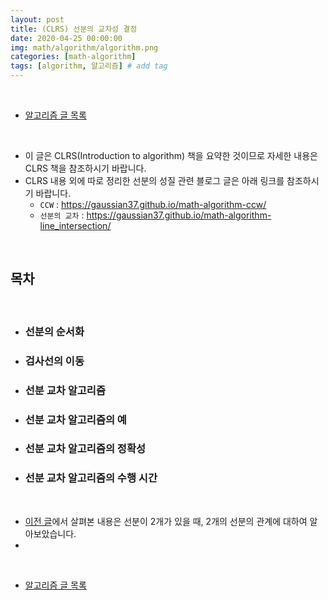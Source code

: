 ```yaml
---
layout: post
title: (CLRS) 선분의 교차성 결정
date: 2020-04-25 00:00:00
img: math/algorithm/algorithm.png
categories: [math-algorithm] 
tags: [algorithm, 알고리즘] # add tag
---
```


<br>

- [알고리즘 글 목록](https://gaussian37.github.io/math-algorithm-table/)

<br>

- 이 글은 CLRS(Introduction to algorithm) 책을 요약한 것이므로 자세한 내용은 CLRS 책을 참조하시기 바랍니다.
- CLRS 내용 외에 따로 정리한 선분의 성질 관련 블로그 글은 아래 링크를 참조하시기 바랍니다.
    - `CCW` : https://gaussian37.github.io/math-algorithm-ccw/
    - `선분의 교차` :  https://gaussian37.github.io/math-algorithm-line_intersection/

<br>

## **목차**

<br>

- ### 선분의 순서화
- ### 검사선의 이동
- ### 선분 교차 알고리즘
- ### 선분 교차 알고리즘의 예
- ### 선분 교차 알고리즘의 정확성
- ### 선분 교차 알고리즘의 수행 시간

<br>

- [이전 글]()에서 살펴본 내용은 선분이 2개가 있을 때, 2개의 선분의 관계에 대하여 알아보았습니다.
- 

<br>

- [알고리즘 글 목록](https://gaussian37.github.io/math-algorithm-table/)

<br>